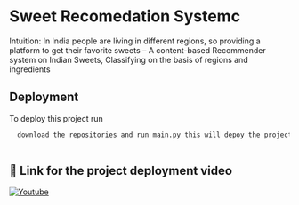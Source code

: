 
# Sweet Recomedation Systemc

Intuition: In India people are living in different regions, so providing a platform to get their favorite sweets 
– A content-based Recommender system on Indian Sweets, Classifying on the basis of regions and ingredients


## Deployment

To deploy this project run

```bash
  download the repositories and run main.py this will depoy the project on local server
  
```


## 🔗 Link for the project deployment video
[![Youtube](https://img.shields.io/badge/youtube-0A66C2?style=for-the-badge&logo=youtube&logoColor=red)](https://youtu.be/rPusrH0sJLg)
